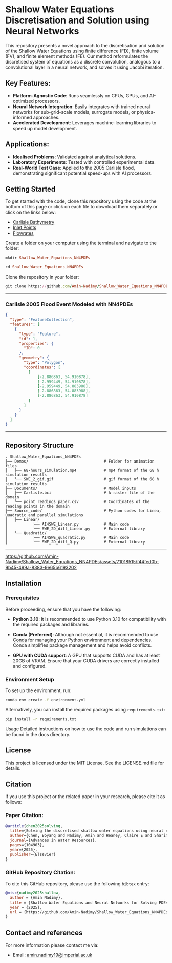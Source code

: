 # Shallow Water Equations Discretisation and Solution using Neural Networks

This repository presents a novel approach to the discretisation and solution of the Shallow Water Equations using finite difference (FD), finite volume (FV), and finite element methods (FE). Our method reformulates the discretised system of equations as a discrete convolution, analogous to a convolutional layer in a neural network, and solves it using Jacobi iteration.

## Key Features:
- **Platform-Agnostic Code**: Runs seamlessly on CPUs, GPUs, and AI-optimized processors.
- **Neural Network Integration**: Easily integrates with trained neural networks for sub-grid-scale models, surrogate models, or physics-informed approaches.
- **Accelerated Development**: Leverages machine-learning libraries to speed up model development.

## Applications:
- **Idealised Problems**: Validated against analytical solutions.
- **Laboratory Experiments**: Tested with controlled experimental data.
- **Real-World Test Case**: Applied to the 2005 Carlisle flood, demonstrating significant potential speed-ups with AI processors.

## Getting Started
To get started with the code, clone this repository using the code at the bottom of this page or click on each file to download them separately or click on the links below:
- [Carlisle Bathymetry](https://github.com/Amin-Nadimy/Shallow_Water_Equations_NN4PDEs/blob/main/carlisle-5m.dem.raw)
- [Inlet Points](https://github.com/Amin-Nadimy/Shallow_Water_Equations_NN4PDEs/blob/main/carlisle.bci)
- [Flowrates](https://github.com/Amin-Nadimy/Shallow_Water_Equations_NN4PDEs/blob/main/flowrates.csv)

Create a folder on your computer using the terminal and navigate to the folder:
```ruby
mkdir Shallow_Water_Equations_NN4PDEs
```
```ruby
cd Shallow_Water_Equations_NN4PDEs
```
Clone the repository in your folder:
```ruby
git clone https://github.com/Amin-Nadimy/Shallow_Water_Equations_NN4PDEs.git
```
---
### Carlisle 2005 Flood Event Modeled with NN4PDEs
```geojson
{
  "type": "FeatureCollection",
  "features": [
    {
      "type": "Feature",
      "id": 1,
      "properties": {
        "ID": 0
      },
      "geometry": {
        "type": "Polygon",
        "coordinates": [
          [
              [-2.886863, 54.910878],
              [-2.959449, 54.910878],
              [-2.959449, 54.883988],
              [-2.886863, 54.883988],
              [-2.886863, 54.910878]
          ]
        ]
      }
    }
  ]
}
```

<!-- <img src="https://github.com/Amin-Nadimy/Shallow_Water_Equations_-SWE-/blob/main/SWE_2.gif" width="512" /> -->

---
## Repository Structure
```plaintext
. Shallow_Water_Equations_NN4PDEs
├── Demos/                                 # Folder for animation files
│   ├── 68-hours_simulation.mp4            # mp4 format of the 68 h simulation results
│   └── SWE_2_gif.gif                      # gif format of the 68 h simulation results
├── Documents/                             # Model inputs
│   ├── Carlisle.bci                       # A raster file of the domain
│   └── point_readings_paper.csv           # Coordinates of the reading points in the domain
├── Source_code/                           # Python codes for Linea, Quadratic and parallel simulations
│   ├── Linear/                     
│           ├── AI4SWE_Linear.py           # Main code
│           └── SWE_2D_diff_Linear.py      # External library
│   └── Quadratic/                     
│           ├── AI4SWE_quadratic.py        # Main code
│           └── SWE_2D_diff_Q.py           # External library
```
---

https://github.com/Amin-Nadimy/Shallow_Water_Equations_NN4PDEs/assets/71018515/f44fed0b-9b45-499a-8383-9e65b6193202

## Installation

### Prerequisites

Before proceeding, ensure that you have the following:

- **Python 3.10**: It is recommended to use Python 3.10 for compatibility with the required packages and libraries.

- **Conda (Preferred)**: Although not essential, it is recommended to use [Conda](https://docs.conda.io/projects/conda/en/latest/user-guide/install/index.html) for managing your Python environment and dependencies. Conda simplifies package management and helps avoid conflicts.

- **GPU with CUDA support**: A GPU that supports CUDA and has at least 20GB of VRAM. Ensure that your CUDA drivers are correctly installed and configured.

### Environment Setup

To set up the environment, run:

```bash
conda env create -f environment.yml
```

Alternatively, you can install the required packages using `requirements.txt`:

```bash
pip install -r requirements.txt
```

Usage
Detailed instructions on how to use the code and run simulations can be found in the docs directory.

## License
This project is licensed under the MIT License. See the LICENSE.md file for details.

## Citation
If you use this project or the related paper in your research, please cite it as follows:

### Paper Citation:

```bibtex
@article{chen2025solving,
  title={Solving the discretised shallow water equations using neural networks},
  author={Chen, Boyang and Nadimy, Amin and Heaney, Claire E and Sharifian, Mohammad Kazem and Estrem, Lluis Via and Nicotina, Ludovico and Hilberts, Arno and Pain, Christopher C},
  journal={Advances in Water Resources},
  pages={104903},
  year={2025},
  publisher={Elsevier}
}
```

### GitHub Repository Citation:
To cite this GitHub repository, please use the following `bibtex` entry:

```bibtex
@misc{nadimy2025shallow,
  author = {Amin Nadimy},
  title = {Shallow Water Equations and Neural Networks for Solving PDEs},
  year = {2025},
  url = {https://github.com/Amin-Nadimy/Shallow_Water_Equations_NN4PDEs}
}
```
## Contact and references
For more information please contact me via:
- Email: amin.nadimy19@imperial.ac.uk


